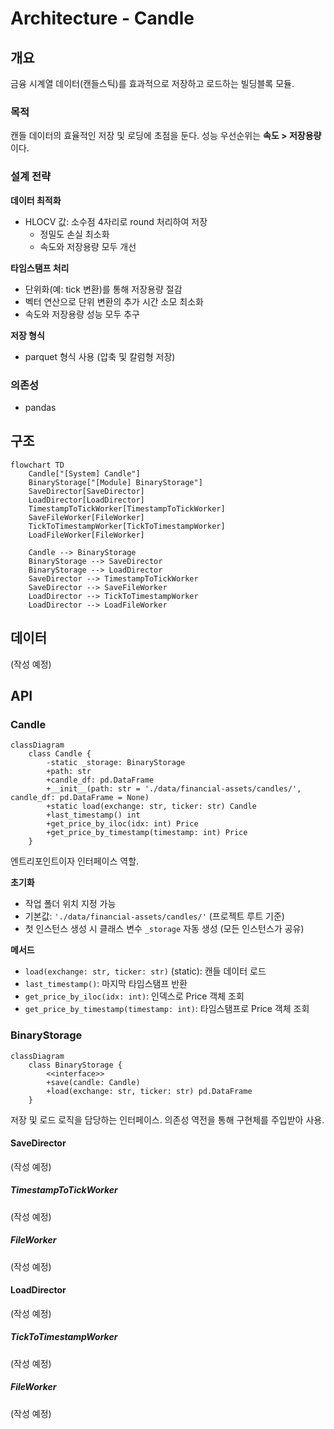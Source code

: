 # Architecture - Candle

## 개요

금융 시계열 데이터(캔들스틱)를 효과적으로 저장하고 로드하는 빌딩블록 모듈.

### 목적

캔들 데이터의 효율적인 저장 및 로딩에 초점을 둔다. 성능 우선순위는 **속도 > 저장용량**이다.

### 설계 전략

**데이터 최적화**
- HLOCV 값: 소수점 4자리로 round 처리하여 저장
  - 정밀도 손실 최소화
  - 속도와 저장용량 모두 개선

**타임스탬프 처리**
- 단위화(예: tick 변환)를 통해 저장용량 절감
- 벡터 연산으로 단위 변환의 추가 시간 소모 최소화
- 속도와 저장용량 성능 모두 추구

**저장 형식**
- parquet 형식 사용 (압축 및 칼럼형 저장)

### 의존성

- pandas

## 구조

```mermaid
flowchart TD
    Candle["[System] Candle"]
    BinaryStorage["[Module] BinaryStorage"]
    SaveDirector[SaveDirector]
    LoadDirector[LoadDirector]
    TimestampToTickWorker[TimestampToTickWorker]
    SaveFileWorker[FileWorker]
    TickToTimestampWorker[TickToTimestampWorker]
    LoadFileWorker[FileWorker]

    Candle --> BinaryStorage
    BinaryStorage --> SaveDirector
    BinaryStorage --> LoadDirector
    SaveDirector --> TimestampToTickWorker
    SaveDirector --> SaveFileWorker
    LoadDirector --> TickToTimestampWorker
    LoadDirector --> LoadFileWorker
```

## 데이터

(작성 예정)

## API

### Candle

```mermaid
classDiagram
    class Candle {
        -static _storage: BinaryStorage
        +path: str
        +candle_df: pd.DataFrame
        +__init__(path: str = './data/financial-assets/candles/', candle_df: pd.DataFrame = None)
        +static load(exchange: str, ticker: str) Candle
        +last_timestamp() int
        +get_price_by_iloc(idx: int) Price
        +get_price_by_timestamp(timestamp: int) Price
    }
```

엔트리포인트이자 인터페이스 역할.

**초기화**
- 작업 폴더 위치 지정 가능
- 기본값: `'./data/financial-assets/candles/'` (프로젝트 루트 기준)
- 첫 인스턴스 생성 시 클래스 변수 `_storage` 자동 생성 (모든 인스턴스가 공유)

**메서드**
- `load(exchange: str, ticker: str)` (static): 캔들 데이터 로드
- `last_timestamp()`: 마지막 타임스탬프 반환
- `get_price_by_iloc(idx: int)`: 인덱스로 Price 객체 조회
- `get_price_by_timestamp(timestamp: int)`: 타임스탬프로 Price 객체 조회

### BinaryStorage

```mermaid
classDiagram
    class BinaryStorage {
        <<interface>>
        +save(candle: Candle)
        +load(exchange: str, ticker: str) pd.DataFrame
    }
```

저장 및 로드 로직을 담당하는 인터페이스. 의존성 역전을 통해 구현체를 주입받아 사용.

#### SaveDirector

(작성 예정)

##### TimestampToTickWorker

(작성 예정)

##### FileWorker

(작성 예정)

#### LoadDirector

(작성 예정)

##### TickToTimestampWorker

(작성 예정)

##### FileWorker

(작성 예정)
